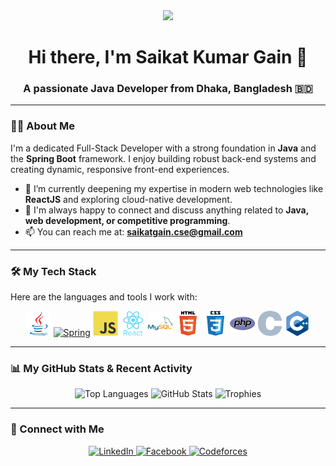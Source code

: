 <div id="header" align="center">
  <img src="https://media.giphy.com/media/M9gbBd9nbDrOTu1Mqx/giphy.gif" width="100"/>
</div>

<h1 align="center">
  Hi there, I'm Saikat Kumar Gain 👋
</h1>
<h3 align="center">
  A passionate Java Developer from Dhaka, Bangladesh 🇧🇩
</h3>

---

### 👨‍💻 About Me

I'm a dedicated Full-Stack Developer with a strong foundation in **Java** and the **Spring Boot** framework. I enjoy building robust back-end systems and creating dynamic, responsive front-end experiences.

- 🌱 I’m currently deepening my expertise in modern web technologies like **ReactJS** and exploring cloud-native development.
- 💬 I'm always happy to connect and discuss anything related to **Java, web development, or competitive programming**.
- 📫 You can reach me at: **saikatgain.cse@gmail.com**

---

### 🛠️ My Tech Stack

Here are the languages and tools I work with:

<p align="center">
  <a href="https://www.java.com" target="_blank" rel="noreferrer"><img src="https://raw.githubusercontent.com/devicons/devicon/master/icons/java/java-original.svg" alt="Java" width="40" height="40"/></a>
  <a href="https://spring.io/" target="_blank" rel="noreferrer"><img src="https://www.vectorlogo.zone/logos/springio/springio-icon.svg" alt="Spring" width="40" height="40"/></a>
  <a href="https://developer.mozilla.org/en-US/docs/Web/JavaScript" target="_blank" rel="noreferrer"><img src="https://raw.githubusercontent.com/devicons/devicon/master/icons/javascript/javascript-original.svg" alt="JavaScript" width="40" height="40"/></a>
  <a href="https://reactjs.org/" target="_blank" rel="noreferrer"><img src="https://raw.githubusercontent.com/devicons/devicon/master/icons/react/react-original-wordmark.svg" alt="React" width="40" height="40"/></a>
  <a href="https://www.mysql.com/" target="_blank" rel="noreferrer"><img src="https://raw.githubusercontent.com/devicons/devicon/master/icons/mysql/mysql-original-wordmark.svg" alt="MySQL" width="40" height="40"/></a>
  <a href="https://www.w3.org/html/" target="_blank" rel="noreferrer"><img src="https://raw.githubusercontent.com/devicons/devicon/master/icons/html5/html5-original-wordmark.svg" alt="HTML5" width="40" height="40"/></a>
  <a href="https://www.w3schools.com/css/" target="_blank" rel="noreferrer"><img src="https://raw.githubusercontent.com/devicons/devicon/master/icons/css3/css3-original-wordmark.svg" alt="CSS3" width="40" height="40"/></a>
  <a href="https://www.php.net" target="_blank" rel="noreferrer"><img src="https://raw.githubusercontent.com/devicons/devicon/master/icons/php/php-original.svg" alt="PHP" width="40" height="40"/></a>
  <a href="https://www.cprogramming.com/" target="_blank" rel="noreferrer"><img src="https://raw.githubusercontent.com/devicons/devicon/master/icons/c/c-original.svg" alt="C" width="40" height="40"/></a>
  <a href="https://www.w3schools.com/cpp/" target="_blank" rel="noreferrer"><img src="https://raw.githubusercontent.com/devicons/devicon/master/icons/cplusplus/cplusplus-original.svg" alt="C++" width="40" height="40"/></a>
</p>

---

### 📊 My GitHub Stats & Recent Activity

<p align="center">
  <img src="https://github-readme-stats.vercel.app/api/top-langs?username=SKgain&show_icons=true&locale=en&layout=compact&theme=dracula" alt="Top Languages" />
  <img src="https://github-readme-stats.vercel.app/api?username=SKgain&show_icons=true&locale=en&theme=dracula&count_private=true" alt="GitHub Stats" />
  <img src="https://github-profile-trophy.vercel.app/?username=SKgain&theme=dracula" alt="Trophies" />
</p>

---

### 🤝 Connect with Me

<p align="center">
  <a href="https://www.linkedin.com/in/saikat-kumar-gain-b059422b0/" target="blank">
    <img src="https://img.shields.io/badge/LinkedIn-0077B5?style=for-the-badge&logo=linkedin&logoColor=white" alt="LinkedIn"/>
  </a>
  <a href="https://www.facebook.com/Saikat.Gain.09/" target="blank">
    <img src="https://img.shields.io/badge/Facebook-1877F2?style=for-the-badge&logo=facebook&logoColor=white" alt="Facebook"/>
  </a>
  <a href="https://codeforces.com/profile/saikatgain630" target="blank">
    <img src="https://img.shields.io/badge/Codeforces-1F8ACB?style=for-the-badge&logo=codeforces&logoColor=white" alt="Codeforces"/>
  </a>
</p>
